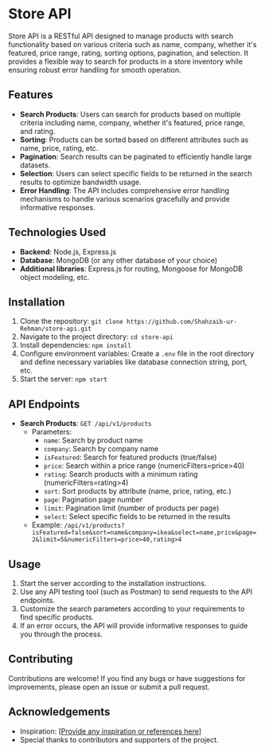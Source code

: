 # Store API

Store API is a RESTful API designed to manage products with search functionality based on various criteria such as name, company, whether it's featured, price range, rating, sorting options, pagination, and selection. It provides a flexible way to search for products in a store inventory while ensuring robust error handling for smooth operation.

## Features

- **Search Products**: Users can search for products based on multiple criteria including name, company, whether it's featured, price range, and rating.
- **Sorting**: Products can be sorted based on different attributes such as name, price, rating, etc.
- **Pagination**: Search results can be paginated to efficiently handle large datasets.
- **Selection**: Users can select specific fields to be returned in the search results to optimize bandwidth usage.
- **Error Handling**: The API includes comprehensive error handling mechanisms to handle various scenarios gracefully and provide informative responses.

## Technologies Used

- **Backend**: Node.js, Express.js
- **Database**: MongoDB (or any other database of your choice)
- **Additional libraries**: Express.js for routing, Mongoose for MongoDB object modeling, etc.

## Installation

1. Clone the repository: `git clone https://github.com/Shahzaib-ur-Rehman/store-api.git`
2. Navigate to the project directory: `cd store-api`
3. Install dependencies: `npm install`
4. Configure environment variables: Create a `.env` file in the root directory and define necessary variables like database connection string, port, etc.
5. Start the server: `npm start`

## API Endpoints

- **Search Products**: `GET /api/v1/products`
  - Parameters: 
    - `name`: Search by product name
    - `company`: Search by company name
    - `isFeatured`: Search for featured products (true/false)
    - `price`: Search within a price range (numericFilters=price>40)
    - `rating`: Search products with a minimum rating (numericFilters=rating>4)
    - `sort`: Sort products by attribute (name, price, rating, etc.)
    - `page`: Pagination page number
    - `limit`: Pagination limit (number of products per page)
    - `select`: Select specific fields to be returned in the results
  - Example: `/api/v1/products?isFeatured=false&sort=name&company=ikea&select=name,price&page=2&limit=5&numericFilters=price>40,rating>4`

## Usage

1. Start the server according to the installation instructions.
2. Use any API testing tool (such as Postman) to send requests to the API endpoints.
3. Customize the search parameters according to your requirements to find specific products.
4. If an error occurs, the API will provide informative responses to guide you through the process.

## Contributing

Contributions are welcome! If you find any bugs or have suggestions for improvements, please open an issue or submit a pull request.


## Acknowledgements

- Inspiration: [[Provide any inspiration or references here](https://www.youtube.com/watch?v=qwfE7fSVaZM&t=18698s&ab_channel=freeCodeCamp.org)]
- Special thanks to contributors and supporters of the project.

